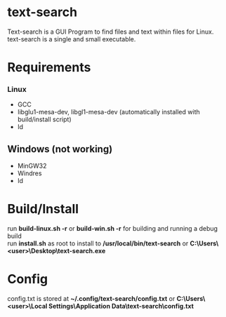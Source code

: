 # text-search
Text-search is a GUI Program to find files and text within files for Linux. <br>
text-search is a single and small executable.

# Requirements

### Linux
- GCC
- libglu1-mesa-dev, libgl1-mesa-dev (automatically installed with build/install script)
- ld

## Windows (not working)
- MinGW32
- Windres
- ld

# Build/Install
run __build-linux.sh -r__ or __build-win.sh -r__ for building and running a debug build<br />
run __install.sh__ as root to install to __/usr/local/bin/text-search__ or __C:\Users\\\<user>\\Desktop\\text-search.exe__ <br />

# Config
config.txt is stored at __~/.config/text-search/config.txt__ or __C:\Users\\\<user>\Local Settings\Application Data\text-search\config.txt__
